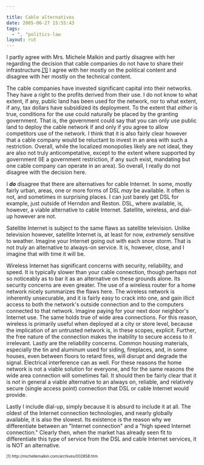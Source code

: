 ```yaml
---

title: Cable alternatives
date: 2005-06-27 15:55:43
tags:
  - ", "politics-law
layout: rut
---
```


<p>I partly agree with Mrs. Michele Malkin and partly disagree with her regarding the decision that cable companies do not have to share their infrastructure.<a href="http://michellemalkin.com/archives/002858.htm">[1]</a>  I agree with her mostly on the political content and disagree with her mostly on the technical content.</p>  <p>The cable companies have invested significant capital into their networks.  They have a right to the profits derived from their use.  I do not know to what extent, if any, public land has been used for the network, nor to what extent, if any, tax dollars have subsidized its deployment.  To the extent that <em>either</em> is true, conditions for the use could naturally be placed by the granting government.  That is, the government could say that you can only use public land to deploy the cable network if and only if you agree to allow competitors use of the network.  I think that it is also fairly clear however that a cable company would be reluctant to invest in an area with such a restriction.  Overall, while the localized monopolies likely are not ideal, they are also not truly anticompetative, except to the extent where supported by government (IE a government restriction, if any such exist, mandating but one cable company can operate in an area).  So overall, I really do not disagree with the decision here.</p>  <p>I <strong><em>do</em></strong> disagree that there are alternatives for cable Internet.  In some, mostly fairly urban, areas, one or more forms of DSL <em>may</em> be available.  It often is not, and sometimes in surprising places.  I can just barely get DSL for example, just outside of Herndon and Reston.  DSL, where available, is, however, a viable alternative to cable Internet. Satellite, wireless, and dial-up however are not.</p>  <p>Satellite Internet is subject to the same flaws as satellite television.  Unlike television however, satellite Internet is, at least for now, <em>extremely</em> sensitive to weather.  Imagine your Internet going out with each snow storm.  That is not <em>truly</em> an alternative to always-on service.  It is, however, close, and I imagine that with time it will be.</p>  <p>Wireless Internet has significant concerns with security, reliability, and speed.  It is typically slower than your cable connection, though perhaps not so noticeably as to bar it as an alternative on these grounds alone.  Its security concerns are even greater.  The use of a wireless router for a home network nicely summarizes the flaws here.  The wireless network is inherently unsecurable, and it is fairly easy to crack into one, and gain illicit access to both the network's outside connection and to the computers connected to that network.  Imagine paying for your next door neighbor's Internet use.  The same holds true of wide area connections.  For this reason, wireless is primarily useful when deployed at a city or store level, because the implication of an untrusted network is, in these scopes, explicit.  Further, the free nature of the connection makes the inability to secure access to it irrelevant.  Lastly are the reliability concerns. Common housing materials, especially the tin and aluminum used for siding, fireplaces, and, in some houses, even between floors to retard fires, will disrupt and degrade the signal.  Electrical interference can as well.  For these reasons the home network is not a viable solution for everyone, and for the same reasons the wide area connection will sometimes fail.  It should then be fairly clear that it is <em>not</em> in general a viable alternative to an always on, reliable, and relatively secure (single access point) connection that DSL or cable Internet would provide.</p>  <p>Lastly I include dial-up, simply because it is absurd to include it at all.  The oldest of the Internet connection technologies, and nearly globally available, it is also the slowest.  Its existence is the reason why we differentiate between an "Internet connection" and a "high speed Internet connection."  Clearly then, when the market has already seen fit to differentiate this type of service from the DSL and cable Internet services, it is NOT an alternative.</p>  <font size="-2"> [1] http://michellemalkin.com/archives/002858.htm </font>

